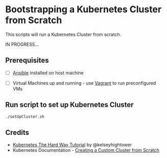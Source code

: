 # Bootstrapping a Kubernetes Cluster from Scratch
This scripts will run a Kubernetes Cluster from scratch.

IN PROGRESS...

## Prerequisites
- [ ] [Ansible](http://docs.ansible.com/ansible/latest/intro_installation.html) installed on host machine
- [ ] Virtual Machines up and running - use [Vagrant](../vagrant) to run preconfigured VMs


## Run script to set up Kubernetes Cluster
```bash
./setUpCluster.sh
```

## Credits
- [Kubernetes The Hard Way Tutorial](https://github.com/kelseyhightower/kubernetes-the-hard-way) by @kelseyhightower
- Kubernetes Documentation - [Creating a Custom Cluster from Scratch](https://kubernetes.io/docs/getting-started-guides/scratch)

